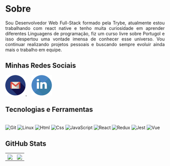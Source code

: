 # Sobre
<div align="justify">
  Sou Desenvolvedor Web Full-Stack formado pela Trybe, atualmente estou trabalhando com react native e tenho muita curiosidade em aprender diferentes Linguagens de programação, fiz um curso livre sobre Portugol e isso despertou uma vontade imensa de conhecer esse universo. Vou continuar realizando projetos pessoais e buscando sempre evoluir ainda mais o trabalho em equipe.
</div>

## Minhas Redes Sociais
<div>
  <a style="margin-right: 15px;" href="mailto:geovani.futebol2012@gmail.com" target="_blank">
    <img width="64px" alt="gmail" src="./gmail.png" />
  </a>
  <a style="margin-right: 15px;" href="https://www.linkedin.com/in/geovani-moura-b55095226/" target="_blank">
    <img width="64px" alt="linkedIn" src="./linkedin.png" />
  </a>
</div>

## Tecnologias e Ferramentas
<div style="display: inline_block"><br>
  <img align="center" alt="Git" height="40" width="50" src="https://cdn.jsdelivr.net/gh/devicons/devicon/icons/git/git-original.svg"> 
  <img align="center" alt="Linux" height="40" width="50" src="https://cdn.jsdelivr.net/gh/devicons/devicon/icons/linux/linux-original.svg">
  <img align="center" alt="Html" height="40" width="50" src="https://cdn.jsdelivr.net/gh/devicons/devicon/icons/html5/html5-plain-wordmark.svg">
  <img align="center" alt="Css" height="40" width="50" src="https://cdn.jsdelivr.net/gh/devicons/devicon/icons/css3/css3-plain-wordmark.svg">
  <img align="center" alt="JavaScript" height="40" width="50" src="https://cdn.jsdelivr.net/gh/devicons/devicon/icons/javascript/javascript-original.svg">
  <img align="center" alt="React" height="40" width="50" src="https://cdn.jsdelivr.net/gh/devicons/devicon/icons/react/react-original-wordmark.svg">
  <img align="center" alt="Redux" height="40" width="50" src="https://cdn.jsdelivr.net/gh/devicons/devicon/icons/redux/redux-original.svg">
  <img align="center" alt="Jest" height="40" width="50" src="https://cdn.jsdelivr.net/gh/devicons/devicon/icons/jest/jest-plain.svg">
  <img align="center" alt="Vue" heigth="40" width="50" src="https://raw.githubusercontent.com/danielcranney/readme-generator/main/public/icons/skills/vuejs-colored.svg">

## GitHub Stats
<table>
<tr><td>

  <a href="https://github.com/anuraghazra/github-readme-stats" rel="noopener noreferrer" target="_blank">
    <img align="center" src="https://github-readme-stats.vercel.app/api?username=GeovaniMoura&show_icons=true&theme=blue-green" />
  </a>

</td><td>

  <a href="https://github.com/anuraghazra/github-readme-stats" rel="noopener noreferrer" target="_blank" target="_blank">
    <img align="center" src="https://github-readme-stats.vercel.app/api/top-langs/?username=GeovaniMoura&layout=compact&theme=blue-green" />
  </a>

</td></tr>
</table>
